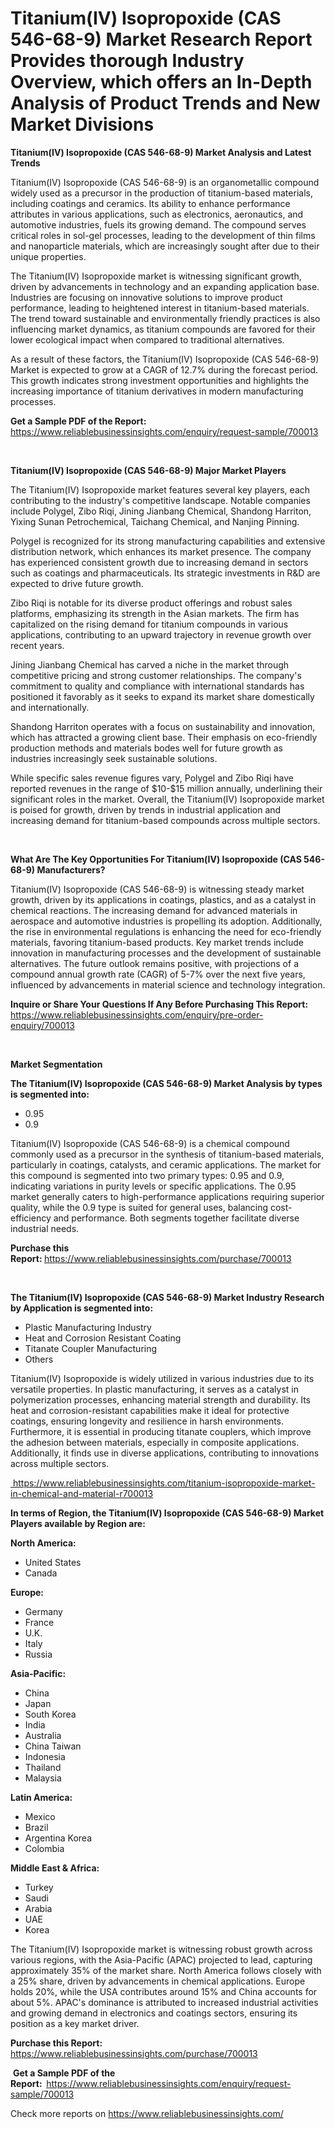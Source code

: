 <p><h1>Titanium(IV) Isopropoxide (CAS 546-68-9) Market Research Report Provides thorough Industry Overview, which offers an In-Depth Analysis of Product Trends and New Market Divisions</h1></p><p><strong>Titanium(IV) Isopropoxide (CAS 546-68-9) Market Analysis and Latest Trends</strong></p>
<p><p>Titanium(IV) Isopropoxide (CAS 546-68-9) is an organometallic compound widely used as a precursor in the production of titanium-based materials, including coatings and ceramics. Its ability to enhance performance attributes in various applications, such as electronics, aeronautics, and automotive industries, fuels its growing demand. The compound serves critical roles in sol-gel processes, leading to the development of thin films and nanoparticle materials, which are increasingly sought after due to their unique properties.</p><p>The Titanium(IV) Isopropoxide market is witnessing significant growth, driven by advancements in technology and an expanding application base. Industries are focusing on innovative solutions to improve product performance, leading to heightened interest in titanium-based materials. The trend toward sustainable and environmentally friendly practices is also influencing market dynamics, as titanium compounds are favored for their lower ecological impact when compared to traditional alternatives.</p><p>As a result of these factors, the Titanium(IV) Isopropoxide (CAS 546-68-9) Market is expected to grow at a CAGR of 12.7% during the forecast period. This growth indicates strong investment opportunities and highlights the increasing importance of titanium derivatives in modern manufacturing processes.</p></p>
<p><strong>Get a Sample PDF of the Report:&nbsp;</strong> <a href="https://www.reliablebusinessinsights.com/enquiry/request-sample/700013?utm_campaign=2226&utm_medium=2&utm_source=Github&utm_content=ia&utm_term=03022025&utm_id=titaniumiv-isopropoxide-cas-546-68-9">https://www.reliablebusinessinsights.com/enquiry/request-sample/700013</a></p>
<p>&nbsp;</p>
<p><strong>Titanium(IV) Isopropoxide (CAS 546-68-9) Major Market Players</strong></p>
<p><p>The Titanium(IV) Isopropoxide market features several key players, each contributing to the industry's competitive landscape. Notable companies include Polygel, Zibo Riqi, Jining Jianbang Chemical, Shandong Harriton, Yixing Sunan Petrochemical, Taichang Chemical, and Nanjing Pinning.</p><p>Polygel is recognized for its strong manufacturing capabilities and extensive distribution network, which enhances its market presence. The company has experienced consistent growth due to increasing demand in sectors such as coatings and pharmaceuticals. Its strategic investments in R&D are expected to drive future growth.</p><p>Zibo Riqi is notable for its diverse product offerings and robust sales platforms, emphasizing its strength in the Asian markets. The firm has capitalized on the rising demand for titanium compounds in various applications, contributing to an upward trajectory in revenue growth over recent years.</p><p>Jining Jianbang Chemical has carved a niche in the market through competitive pricing and strong customer relationships. The company's commitment to quality and compliance with international standards has positioned it favorably as it seeks to expand its market share domestically and internationally.</p><p>Shandong Harriton operates with a focus on sustainability and innovation, which has attracted a growing client base. Their emphasis on eco-friendly production methods and materials bodes well for future growth as industries increasingly seek sustainable solutions.</p><p>While specific sales revenue figures vary, Polygel and Zibo Riqi have reported revenues in the range of $10-$15 million annually, underlining their significant roles in the market. Overall, the Titanium(IV) Isopropoxide market is poised for growth, driven by trends in industrial application and increasing demand for titanium-based compounds across multiple sectors.</p></p>
<p>&nbsp;</p>
<p><strong>What Are The Key Opportunities For Titanium(IV) Isopropoxide (CAS 546-68-9) Manufacturers?</strong></p>
<p><p>Titanium(IV) Isopropoxide (CAS 546-68-9) is witnessing steady market growth, driven by its applications in coatings, plastics, and as a catalyst in chemical reactions. The increasing demand for advanced materials in aerospace and automotive industries is propelling its adoption. Additionally, the rise in environmental regulations is enhancing the need for eco-friendly materials, favoring titanium-based products. Key market trends include innovation in manufacturing processes and the development of sustainable alternatives. The future outlook remains positive, with projections of a compound annual growth rate (CAGR) of 5-7% over the next five years, influenced by advancements in material science and technology integration.</p></p>
<p><strong>Inquire or Share Your Questions If Any Before Purchasing This Report:</strong> <a href="https://www.reliablebusinessinsights.com/enquiry/pre-order-enquiry/700013?utm_campaign=2226&utm_medium=2&utm_source=Github&utm_content=ia&utm_term=03022025&utm_id=titaniumiv-isopropoxide-cas-546-68-9">https://www.reliablebusinessinsights.com/enquiry/pre-order-enquiry/700013</a></p>
<p>&nbsp;</p>
<p><strong>Market Segmentation</strong></p>
<p><strong>The Titanium(IV) Isopropoxide (CAS 546-68-9) Market Analysis by types is segmented into:</strong></p>
<p><ul><li>0.95</li><li>0.9</li></ul></p>
<p><p>Titanium(IV) Isopropoxide (CAS 546-68-9) is a chemical compound commonly used as a precursor in the synthesis of titanium-based materials, particularly in coatings, catalysts, and ceramic applications. The market for this compound is segmented into two primary types: 0.95 and 0.9, indicating variations in purity levels or specific applications. The 0.95 market generally caters to high-performance applications requiring superior quality, while the 0.9 type is suited for general uses, balancing cost-efficiency and performance. Both segments together facilitate diverse industrial needs.</p></p>
<p><strong>Purchase this Report:&nbsp;</strong><a href="https://www.reliablebusinessinsights.com/purchase/700013?utm_campaign=2226&utm_medium=2&utm_source=Github&utm_content=ia&utm_term=03022025&utm_id=titaniumiv-isopropoxide-cas-546-68-9">https://www.reliablebusinessinsights.com/purchase/700013</a></p>
<p>&nbsp;</p>
<p><strong>The Titanium(IV) Isopropoxide (CAS 546-68-9) Market Industry Research by Application is segmented into:</strong></p>
<p><ul><li>Plastic Manufacturing Industry</li><li>Heat and Corrosion Resistant Coating</li><li>Titanate Coupler Manufacturing</li><li>Others</li></ul></p>
<p><p>Titanium(IV) Isopropoxide is widely utilized in various industries due to its versatile properties. In plastic manufacturing, it serves as a catalyst in polymerization processes, enhancing material strength and durability. Its heat and corrosion-resistant capabilities make it ideal for protective coatings, ensuring longevity and resilience in harsh environments. Furthermore, it is essential in producing titanate couplers, which improve the adhesion between materials, especially in composite applications. Additionally, it finds use in diverse applications, contributing to innovations across multiple sectors.</p></p>
<p><a href="https://www.reliablebusinessinsights.com/titanium-isopropoxide-market-in-chemical-and-material-r700013?utm_campaign=2226&utm_medium=2&utm_source=Github&utm_content=ia&utm_term=03022025&utm_id=titaniumiv-isopropoxide-cas-546-68-9">&nbsp;https://www.reliablebusinessinsights.com/titanium-isopropoxide-market-in-chemical-and-material-r700013</a></p>
<p><strong>In terms of Region, the Titanium(IV) Isopropoxide (CAS 546-68-9) Market Players available by Region are:</strong></p>
<p>
    <p> <strong> North America: </strong>
        <ul>
            <li>United States</li>
            <li>Canada</li>
        </ul>
        </p> 
    <p> <strong> Europe: </strong>
        <ul>
            <li>Germany</li>
            <li>France</li>
            <li>U.K.</li>
            <li>Italy</li>
            <li>Russia</li>
        </ul>
        </p> 
    <p> <strong> Asia-Pacific: </strong>
        <ul>
            <li>China</li>
            <li>Japan</li>
            <li>South Korea</li>
            <li>India</li>
            <li>Australia</li>
            <li>China Taiwan</li>
            <li>Indonesia</li>
            <li>Thailand</li>
            <li>Malaysia</li>
        </ul>
        </p> 
    <p> <strong> Latin America: </strong>
        <ul>
            <li>Mexico</li>
            <li>Brazil</li>
            <li>Argentina Korea</li>
            <li>Colombia</li>
        </ul>
        </p> 
    <p> <strong> Middle East & Africa: </strong>
        <ul>
            <li>Turkey</li>
            <li>Saudi</li>
            <li>Arabia</li>
            <li>UAE</li>
            <li>Korea</li>
        </ul>
    </p>
    </p>
<p><p>The Titanium(IV) Isopropoxide market is witnessing robust growth across various regions, with the Asia-Pacific (APAC) projected to lead, capturing approximately 35% of the market share. North America follows closely with a 25% share, driven by advancements in chemical applications. Europe holds 20%, while the USA contributes around 15% and China accounts for about 5%. APAC's dominance is attributed to increased industrial activities and growing demand in electronics and coatings sectors, ensuring its position as a key market driver.</p></p>
<p><strong>Purchase this Report: </strong><a href="https://www.reliablebusinessinsights.com/purchase/700013?utm_campaign=2226&utm_medium=2&utm_source=Github&utm_content=ia&utm_term=03022025&utm_id=titaniumiv-isopropoxide-cas-546-68-9">https://www.reliablebusinessinsights.com/purchase/700013</a></p>
<p>&nbsp;<strong>Get a Sample PDF of the Report:&nbsp;&nbsp;</strong><a href="https://www.reliablebusinessinsights.com/enquiry/request-sample/700013?utm_campaign=2226&utm_medium=2&utm_source=Github&utm_content=ia&utm_term=03022025&utm_id=titaniumiv-isopropoxide-cas-546-68-9">https://www.reliablebusinessinsights.com/enquiry/request-sample/700013</a></p>
<p><strong></strong></p>
<p>Check more reports on <a href="https://www.reliablebusinessinsights.com/?utm_campaign=2226&utm_medium=2&utm_source=Github&utm_content=ia&utm_term=03022025&utm_id=titaniumiv-isopropoxide-cas-546-68-9">https://www.reliablebusinessinsights.com/</a></p>
